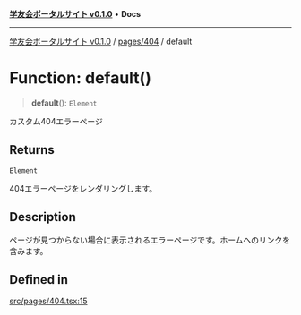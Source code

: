[**学友会ポータルサイト v0.1.0**](../../../README.md) • **Docs**

***

[学友会ポータルサイト v0.1.0](../../../modules.md) / [pages/404](../README.md) / default

# Function: default()

> **default**(): `Element`

カスタム404エラーページ

## Returns

`Element`

404エラーページをレンダリングします。

## Description

ページが見つからない場合に表示されるエラーページです。ホームへのリンクを含みます。

## Defined in

[src/pages/404.tsx:15](https://github.com/iU-Alumni-Association/gakuyukai-new/blob/9032bc93fe144cf1419e63a5b72095e28cfeb84b/src/pages/404.tsx#L15)
